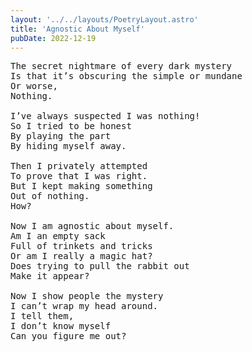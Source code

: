 ```yaml
---
layout: '../../layouts/PoetryLayout.astro'
title: 'Agnostic About Myself'
pubDate: 2022-12-19
---
```


<pre>
The secret nightmare of every dark mystery
Is that it’s obscuring the simple or mundane
Or worse,
Nothing.

I’ve always suspected I was nothing!
So I tried to be honest
By playing the part
By hiding myself away.

Then I privately attempted
To prove that I was right.
But I kept making something
Out of nothing.
How?

Now I am agnostic about myself.
Am I an empty sack
Full of trinkets and tricks
Or am I really a magic hat?
Does trying to pull the rabbit out
Make it appear?

Now I show people the mystery
I can’t wrap my head around.
I tell them,
I don’t know myself
Can you figure me out?
</pre>